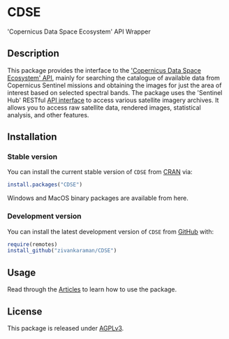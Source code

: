 # CDSE

'Copernicus Data Space Ecosystem' API Wrapper

## Description

This package provides the interface to the ['Copernicus Data Space Ecosystem' API](https://dataspace.copernicus.eu/analyse/apis), mainly for searching the catalogue of available data from Copernicus Sentinel missions and obtaining the images for just the area of interest based on selected spectral bands. The package uses the 'Sentinel Hub' RESTful [API interface](https://dataspace.copernicus.eu/analyse/apis/sentinel-hub) to access various satellite imagery archives. It allows you to access raw satellite data, rendered images, statistical analysis, and other features.

## Installation

### Stable version

You can install the current stable version of `CDSE` from [CRAN](https://cran.r-project.org/package=CDSE) via:

``` r
install.packages("CDSE")
```

Windows and MacOS binary packages are available from here.

### Development version

You can install the latest development version of `CDSE` from [GitHub](https://github.com/zivankaraman/CDSE) with:

``` r
require(remotes)
install_github("zivankaraman/CDSE")
```

## Usage

Read through the [Articles](https://zivankaraman.github.io/CDSE/) to learn how to use the package.

## License

This package is released under [AGPLv3](https://cran.r-project.org/web/licenses/AGPL-3).
